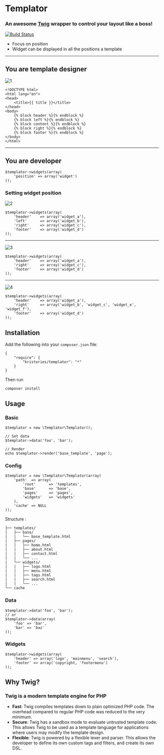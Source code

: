 # Templator
### An awesome [Twig](twig.sensiolabs.org) wrapper to control your layout like a boss!

[![Build Status](https://travis-ci.org/Kristories/Templator.png)](https://travis-ci.org/Kristories/Templator)

- Focus on position
- Widget can be displayed in all the positions a template

---

## You are template designer

![1](assets/1.png)
   
    <!DOCTYPE html>
    <html lang="en">
    <head>
        <title>{{ title }}</title>
    </head>
    <body>
        {% block header %}{% endblock %}
        {% block left %}{% endblock %}
        {% block content %}{% endblock %}
        {% block right %}{% endblock %}
        {% block footer %}{% endblock %}
    </body>
    </html>
    
---

## You are developer

    $templator->widgets(array(
        'position' => array('widget')
    ));


### Setting widget position

![2](assets/2.png)

    $templator->widgets(array(
        'header'    => array('widget_a'),
        'left'      => array('widget_b'),
        'right'     => array('widget_c'),
        'footer'    => array('widget_d')
    ));

---

![3](assets/3.png)

    $templator->widgets(array(
        'header'    => array('widget_a'),
        'right'     => array('widget_c'),
        'footer'    => array('widget_d')
    ));

---

![4](assets/4.png)

    $templator->widgets(array(
        'header'    => array('widget_a'),
        'right'     => array('widget_b', 'widget_c', 'widget_e', 'widget_f'),
        'footer'    => array('widget_d')
    ));


## Installation

Add the following into your `composer.json` file:

    {
        "require": {
            "kristories/templator": "*"
        }
    }

Then run

    composer install


## Usage

### Basic

    $templator = new \Templator\Templator();

    // Set data
    $templator->data('foo', 'bar');

    // Render
    echo $templator->render('base_template', 'page');

### Config

    $templator = new \Templator\Templator(array(
        'path'  => array(
            'root'      => 'templates',
            'base'      => 'base',
            'pages'     => 'pages',
            'widgets'   => 'widgets'
        ),
        'cache' => NULL
    ));

Structure :

    ├── templates/
    |   ├── base/
    |   |   └── base_template.html
    |   ├── pages/
    |   |   ├── home.html
    |   |   ├── about.html
    |   |   ├── contact.html
    |   |   └── ...
    |   └── widgets/
    |   |   ├── logo.html
    |   |   ├── menu.html
    |   |   ├── tags.html
    |   |   ├── search.html    
    |   |   └── ...
    └── cache

### Data

    $templator->data('foo', 'bar');
    // or
    $templator->data(array(
        'foo' => 'bar',
        'bar' => 'baz'
    ));

### Widgets

    $templator->widgets(array(
        'header' => array('logo', 'mainmenu', 'search'),
        'footer' => array('copyright, 'footermenu')
    ));


## Why Twig?

### Twig is a modern template engine for PHP

- **Fast**: Twig compiles templates down to plain optimized PHP code. The overhead compared to regular PHP code was reduced to the very minimum.
- **Secure**: Twig has a sandbox mode to evaluate untrusted template code. This allows Twig to be used as a template language for applications where users may modify the template design.
- **Flexible**: Twig is powered by a flexible lexer and parser. This allows the developer to define its own custom tags and filters, and create its own DSL.
